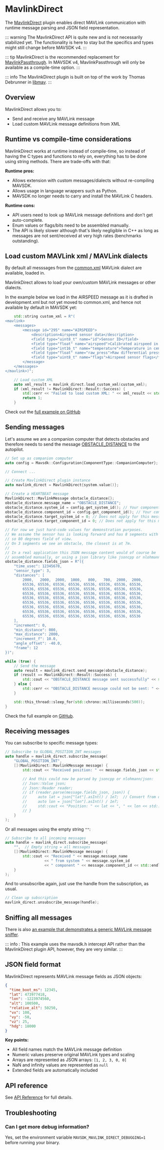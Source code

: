 # MavlinkDirect

The [MavlinkDirect](../cpp/api_reference/classmavsdk_1_1_mavlink_direct.md) plugin enables direct MAVLink communication with runtime message parsing and JSON field representation.

::: warning
The MavlinkDirect API is quite new and is not necessarily stabilized yet.
The functionality is here to stay but the specifics and types might still change before MAVSDK v4.
:::

::: tip
MavlinkDirect is the recommended replacement for [MavlinkPassthrough](../cpp/api_reference/classmavsdk_1_1_mavlink_passthrough.md).
In MAVSDK v4, MavlinkPassthrough will only be available as a compile-time option.
:::

::: info
The MavlinkDirect plugin is built on top of the work by Thomas Debrunner in [libmav](https://github.com/Auterion/libmav).
:::

## Overview

MavlinkDirect allows you to:

- Send and receive any MAVLink message
- Load custom MAVLink message definitions from XML

## Runtime vs compile-time considerations

MavlinkDirect works at runtime instead of compile-time, so instead of having the C types and functions to rely on, everything has to be done using string methods. There are trade-offs with that:

**Runtime pros:**

- Allows extension with custom messages/dialects without re-compiling MAVSDK.
- Allows usage in language wrappers such as Python.
- MAVSDK no longer needs to carry and install the MAVLink C headers.

**Runtime cons:**

- API users need to look up MAVLink message definitions and don't get auto-complete.
- Enum values or flags/bits need to be assembled manually.
- The API is likely slower although that's likely negligible in C++ as long as messages are not sent/received at very high rates (benchmarks outstanding).

## Load custom MAVLink xml / MAVLink dialects

By default all messsages from the [common.xml](https://mavlink.io/en/messages/common.html) MAVLink dialect are available, loaded in.

MavlinkDirect allows to load your own/custom MAVLink messages or other dialects.

In the example below we load in the AIRSPEED message as it is drafted in development.xml but not yet moved to common.xml, and hence not available by default in MAVSDK yet:

```cpp
    std::string custom_xml = R"(
<mavlink>
    <messages>
        <message id="295" name="AIRSPEED">
            <description>Airspeed sensor data</description>
            <field type="uint8_t" name="id">Sensor ID</field>
            <field type="float" name="airspeed">Calibrated airspeed in m/s</field>
            <field type="int16_t" name="temperature">Temperature in centidegrees</field>
            <field type="float" name="raw_press">Raw differential pressure</field>
            <field type="uint8_t" name="flags">Airspeed sensor flags</field>
        </message>
    </messages>
</mavlink>)";

    // Load custom XML
    auto xml_result = mavlink_direct.load_custom_xml(custom_xml);
    if (xml_result != MavlinkDirect::Result::Success) {
        std::cerr << "Failed to load custom XML: " << xml_result << std::endl;
        return 1;
    }
```

Check out the [full example on GitHub](https://github.com/mavlink/MAVSDK/tree/main/examples/mavlink_direct_sender_custom)


## Sending messages

Let's assume we are a companion computer that detects obstacles and therefore needs to send the message [OBSTACLE_DISTANCE](https://mavlink.io/en/messages/common.html#OBSTACLE_DISTANCE) to the autopilot.

```cpp
// Set up as companion computer
auto config = Mavsdk::Configuration{ComponentType::CompanionComputer};

// Connect ...

// Create MavlinkDirect plugin instance
auto mavlink_direct = MavlinkDirect{system.value()};

// Create a HEARTBEAT message
MavlinkDirect::MavlinkMessage obstacle_distance{};
obstacle_distance.message_name = "OBSTACLE_DISTANCE";
obstacle_distance.system_id = config.get_system_id(); // Your component's system ID
obstacle_distance.component_id = config.get_component_id(); // Your component's component ID
obstacle_distance.target_system_id = 0; // Does not apply for this message
obstacle_distance.target_component_id = 0; // Does not apply for this message

// For now we just hard-code values for demonstration purposes.
// We assume the sensor has is looking forward and has 8 segments with 10 degrees per segment,
// so 80 degrees field of view.
// On 3 segments we see an obstacle, the closest is at 7m.
//
// In a real application this JSON message content would of course be
// assembled manually, or using a json library like jsoncpp or nlohmann/json.
obstacle_distance.fields_json = R"({
    "time_usec": 12345678,
    "sensor_type": 3,
    "distances": [
        2000,   2000,  2000,  1000,   800,   700,  2000,  2000,
        65536, 65536, 65536, 65536, 65536, 65536, 65536, 65536,
        65536, 65536, 65536, 65536, 65536, 65536, 65536, 65536,
        65536, 65536, 65536, 65536, 65536, 65536, 65536, 65536,
        65536, 65536, 65536, 65536, 65536, 65536, 65536, 65536,
        65536, 65536, 65536, 65536, 65536, 65536, 65536, 65536,
        65536, 65536, 65536, 65536, 65536, 65536, 65536, 65536,
        65536, 65536, 65536, 65536, 65536, 65536, 65536, 65536,
        65536, 65536, 65536, 65536, 65536, 65536, 65536, 65536
    ],
    "increment": 0,
    "min_distance": 000,
    "max_distance": 2000,
    "increment_f": 10.0,
    "angle_offset": -40.0,
    "frame": 12
})";

while (true) {
    // Send the message
    auto result = mavlink_direct.send_message(obstacle_distance);
    if (result == MavlinkDirect::Result::Success) {
        std::cout << "OBSTACLE_DISTANCE message sent successfully" << std::endl;
    } else {
        std::cerr << "OBSTACLE_DISTANCE message could not be sent: " << result << std::endl;
    }

    std::this_thread::sleep_for(std::chrono::milliseconds(500));
}
```

Check the full example on [GitHub](https://github.com/mavlink/MAVSDK/tree/main/examples/mavlink_direct_sender).

## Receiving messages

You can subscribe to specific message types:

```cpp
// Subscribe to GLOBAL_POSITION_INT messages
auto handle = mavlink_direct.subscribe_message(
    "GLOBAL_POSITION_INT",
    [](MavlinkDirect::MavlinkMessage message) {
        std::cout << "Received position: " << message.fields_json << std::endl;

        // And this could now be parsed by jsoncpp or nlohmann/json:
        // Json::Value json;
        // Json::Reader reader;
        // if (reader.parse(message.fields_json, json)) {
        //     auto lat = json["lat"].asInt() / 1e7;  // Convert from degrees * 1e7
        //     auto lon = json["lon"].asInt() / 1e7;
        //     std::cout << "Position: " << lat << ", " << lon << std::endl;
        // }
    }
);
```

Or all messages using the empty string `""`:

```cpp
// Subscribe to all incoming messages
auto handle = mavlink_direct.subscribe_message(
    "",  // Empty string = all messages
    [](MavlinkDirect::MavlinkMessage message) {
        std::cout << "Received " << message.message_name
                  << " from system " << message.system_id
                  << " component " << message.component_id << std::endl;
    }
);
```

And to unsubscribe again, just use the handle from the subscription, as usual.

```cpp
// Clean up subscription
mavlink_direct.unsubscribe_message(handle);
```

## Sniffing all messages

There is also [an example that demonstrates a generic MAVLink message sniffer](https://github.com/mavlink/MAVSDK/tree/main/examples/sniffer).

::: info
: This example uses the mavsdk.h intercept API rather than the MavlinkDirect plugin API, however, they are very similar.
:::

## JSON field format

MavlinkDirect represents MAVLink message fields as JSON objects:

```json
{
  "time_boot_ms": 12345,
  "lat": 473977418,
  "lon": -1223974560,
  "alt": 100500,
  "relative_alt": 50250,
  "vx": 100,
  "vy": -50,
  "vz": 25,
  "hdg": 18000
}
```

**Key points:**

- All field names match the MAVLink message definition
- Numeric values preserve original MAVLink types and scaling
- Arrays are represented as JSON arrays: `[1, 2, 3, 0, 0]`
- NaN and infinity values are represented as `null`
- Extended fields are automatically included

## API reference

See [API Reference](../api_reference/classmavsdk_1_1_mavlink_direct.md) for full details.

## Troubleshooting

### Can I get more debug information?

Yes, set the environment variable `MAVSDK_MAVLINK_DIRECT_DEBUGGING=1` before running your binary.
